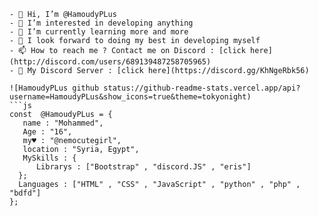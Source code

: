 
```
- 👋 Hi, I’m @HamoudyPLus
- 👀 I’m interested in developing anything
- 🌱 I’m currently learning more and more
- 💞️ I look forward to doing my best in developing myself
- 📫 How to reach me ? Contact me on Discord : [click here](http://discord.com/users/689139487258705965)
- 📡 My Discord Server : [click here](https://discord.gg/KhNgeRbk56)

![HamoudyPLus github status://github-readme-stats.vercel.app/api?username=HamoudyPLus&show_icons=true&theme=tokyonight)
```js
const  @HamoudyPLus = {
   name : "Mohammed",
   Age : "16",
   my♥ : "@nemocutegirl",
   location : "Syria, Egypt",
   MySkills : {
      Librarys : ["Bootstrap" , "discord.JS" , "eris"]
  };
  Languages : ["HTML" , "CSS" , "JavaScript" , "python" , "php" , "bdfd"]
};
```


